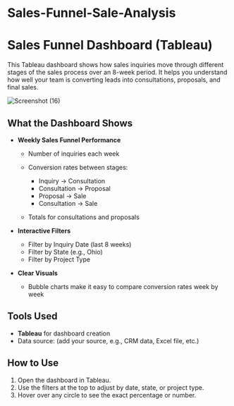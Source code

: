 # Sales-Funnel-Sale-Analysis

# Sales Funnel Dashboard (Tableau)

This Tableau dashboard shows how sales inquiries move through different stages of the sales process over an 8-week period. It helps you understand how well your team is converting leads into consultations, proposals, and final sales.

![Screenshot (16)](https://github.com/user-attachments/assets/12a099ec-c71c-4eef-acb1-8d3a052b080b)


## What the Dashboard Shows

* **Weekly Sales Funnel Performance**

  * Number of inquiries each week
  * Conversion rates between stages:

    * Inquiry → Consultation
    * Consultation → Proposal
    * Proposal → Sale
    * Consultation → Sale
  * Totals for consultations and proposals

* **Interactive Filters**

  * Filter by Inquiry Date (last 8 weeks)
  * Filter by State (e.g., Ohio)
  * Filter by Project Type

* **Clear Visuals**

  * Bubble charts make it easy to compare conversion rates week by week

## Tools Used

* **Tableau** for dashboard creation
* Data source: (add your source, e.g., CRM data, Excel file, etc.)

## How to Use

1. Open the dashboard in Tableau.
2. Use the filters at the top to adjust by date, state, or project type.
3. Hover over any circle to see the exact percentage or number.



